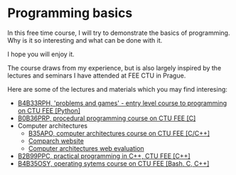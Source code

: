 # Programming basics

In this free time course, I will try to demonstrate the basics of programming. Why is it so interesting and what can be done with it.

I hope you will enjoy it.

The course draws from my experience, but is also largely inspired by the lectures and seminars I have attended at FEE CTU in Prague.

Here are some of the lectures and materials which you may find interesing:

- [B4B33RPH, 'problems and games' - entry level course to programming on CTU FEE [Python]](https://cw.fel.cvut.cz/wiki/courses/b4b33rph/start)
- [B0B36PRP, procedural programming course on CTU FEE [C]](https://cw.fel.cvut.cz/wiki/courses/b0b36prp/start)
- Computer architectures
	- [B35APO, computer architectures course on CTU FEE [C/C++]](https://cw.fel.cvut.cz/wiki/courses/b35apo/start)
	- [Comparch website](https://comparch.edu.cvut.cz)
	- [Computer architectures web evaluation](https://eval.comparch.edu.cvut.cz)
- [B2B99PPC, practical programming in C++, CTU FEE [C++]](https://cw.fel.cvut.cz/wiki/courses/b2b99ppc/start)
- [B4B35OSY, operating sytems course on CTU FEE [Bash, C, C++]](https://osy.pages.fel.cvut.cz/)